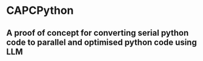 # CAPCPython


## A proof of concept for converting serial python code to parallel and optimised python code using LLM
